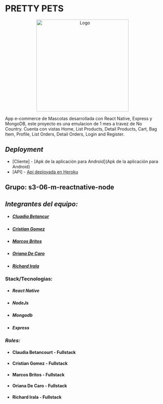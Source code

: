  # PRETTY PETS
<div align="center">
  <a href="https://github.com/othneildrew/Best-README-Template">
    <img src="https://i.ibb.co/pfH7wrK/f1e1a3603342.png" alt="Logo" width="300" height="300">
  </a>
</div>

App e-commerce de Mascotas desarrollada con React Native, Express y MongoDB, este proyecto es una emulacion de 1 mes a travez de No Country. Cuenta con vistas Home, List Products, Detail Products, Cart, Bag Item, Profile, List Orders, Detail Orders, Login and Register.

## _Deployment_

- [Cliente] - [Apk de la aplicación para Android](Apk de la aplicación para Android) 
- [API] - [Api deployada en Heroku](https://api-s306.herokuapp.com/)


## Grupo:  s3-06-m-reactnative-node

## _Integrantes del equipo:_
* ##### [Cluadia Betancur](https://www.linkedin.com/in/claudia-betancourt-morales/) #####
* ##### [Cristian Gomez](https://www.linkedin.com/in/cristian-hernan-gomez-2849301b4/) #####
* ##### [Marcos Britos](https://www.linkedin.com/in/marcos-britos/) #####
* ##### [Oriana De Caro](https://www.linkedin.com/in/oriana-de-caro/) #####
* ##### [Richard Irala](https://www.linkedin.com/in/richard-miguel-irala-5139a2217/) #####


### Stack/Tecnologias:
* ##### React Native #####
* ##### NodeJs #####
* ##### Mongodb #####
* ##### Express #####


### _Roles:_
* #### Claudia Betancourt - Fullstack ###
* #### Cristian Gomez - Fullstack ###
* #### Marcos Britos - Fullstack ###
* #### Oriana De Caro - Fullstack ###
* #### Richard Irala - Fullstack ###


